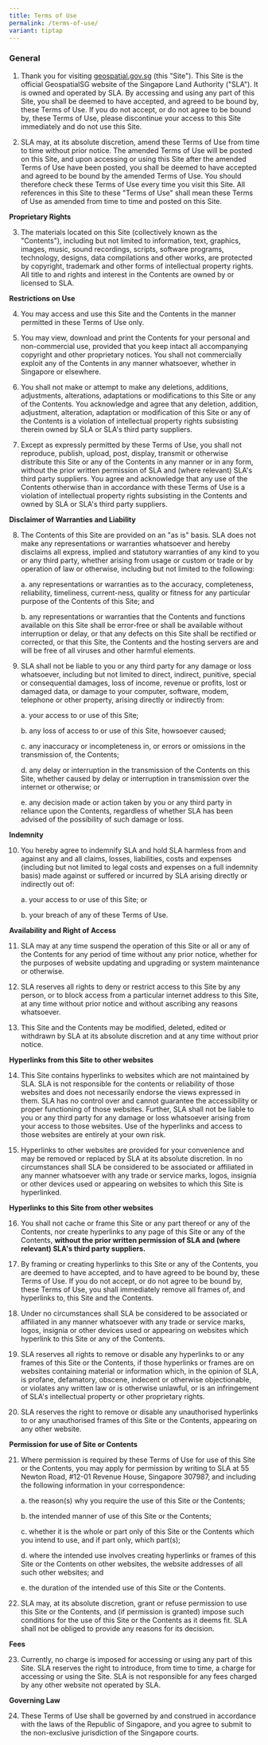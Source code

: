 ```yaml
---
title: Terms of Use
permalink: /terms-of-use/
variant: tiptap
---
```

<h3><strong>General</strong></h3>
<ol data-tight="true" class="tight">
<li>
<p>Thank you for visiting <a href="http://geospatial.gov.sg" rel="noopener noreferrer nofollow" target="_blank">geospatial.gov.sg</a> (this "Site"). This
Site is the official GeospatialSG website of the Singapore Land Authority
("SLA"). It is owned and operated by SLA. By accessing and using any part
of this Site, you shall be deemed to have accepted, and agreed to be bound
by, these Terms of Use. If you do not accept, or do not agree to be bound
by, these Terms of Use, please discontinue your access to this Site immediately
and do not use this Site.</p>
</li>
</ol>
<p></p>
<ol start="2" data-tight="true" class="tight">
<li>
<p>SLA may, at its absolute discretion, amend these Terms of Use from time
to time without prior notice. The amended Terms of Use will be posted on
this Site, and upon accessing or using this Site after the amended Terms
of Use have been posted, you shall be deemed to have accepted and agreed
to be bound by the amended Terms of Use. You should therefore check these
Terms of Use every time you visit this Site. All references in this Site
to these "Terms of Use" shall mean these Terms of Use as amended from time
to time and posted on this Site.</p>
<p></p>
</li>
</ol>
<p><strong>Proprietary Rights</strong>
</p>
<ol start="3" data-tight="true" class="tight">
<li>
<p>The materials located on this Site (collectively known as the "Contents"),
including but not limited to information, text, graphics, images, music,
sound recordings, scripts, software programs, technology, designs, data
compilations and other works, are protected by copyright, trademark and
other forms of intellectual property rights. All title to and rights and
interest in the Contents are owned by or licensed to SLA.</p>
</li>
</ol>
<p><strong>Restrictions on Use</strong>
</p>
<ol start="4" data-tight="true" class="tight">
<li>
<p>You may access and use this Site and the Contents in the manner permitted
in these Terms of Use only.</p>
</li>
<li>
<p>You may view, download and print the Contents for your personal and non-commercial
use, provided that you keep intact all accompanying copyright and other
proprietary notices. You shall not commercially exploit any of the Contents
in any manner whatsoever, whether in Singapore or elsewhere.</p>
</li>
<li>
<p>You shall not make or attempt to make any deletions, additions, adjustments,
alterations, adaptations or modifications to this Site or any of the Contents.
You acknowledge and agree that any deletion, addition, adjustment, alteration,
adaptation or modification of this Site or any of the Contents is a violation
of intellectual property rights subsisting therein owned by SLA or SLA's
third party suppliers.</p>
</li>
<li>
<p>Except as expressly permitted by these Terms of Use, you shall not reproduce,
publish, upload, post, display, transmit or otherwise distribute this Site
or any of the Contents in any manner or in any form, without the prior
written permission of SLA and (where relevant) SLA's third party suppliers.
You agree and acknowledge that any use of the Contents otherwise than in
accordance with these Terms of Use is a violation of intellectual property
rights subsisting in the Contents and owned by SLA or SLA's third party
suppliers.</p>
</li>
</ol>
<p><strong>Disclaimer of Warranties and Liability</strong>
</p>
<ol start="8" data-tight="true" class="tight">
<li>
<p>The Contents of this Site are provided on an "as is" basis. SLA does not
make any representations or warranties whatsoever and hereby disclaims
all express, implied and statutory warranties of any kind to you or any
third party, whether arising from usage or custom or trade or by operation
of law or otherwise, including but not limited to the following:</p>
<p>a. any representations or warranties as to the accuracy, completeness,
reliability, timeliness, current-ness, quality or fitness for any particular
purpose of the Contents of this Site; and</p>
<p>b. any representations or warranties that the Contents and functions available
on this Site shall be error-free or shall be available without interruption
or delay, or that any defects on this Site shall be rectified or corrected,
or that this Site, the Contents and the hosting servers are and will be
free of all viruses and other harmful elements.</p>
</li>
<li>
<p>SLA shall not be liable to you or any third party for any damage or loss
whatsoever, including but not limited to direct, indirect, punitive, special
or consequential damages, loss of income, revenue or profits, lost or damaged
data, or damage to your computer, software, modem, telephone or other property,
arising directly or indirectly from:</p>
<p>a. your access to or use of this Site;</p>
<p>b. any loss of access to or use of this Site, howsoever caused;</p>
<p>c. any inaccuracy or incompleteness in, or errors or omissions in the
transmission of, the Contents;</p>
<p>d. any delay or interruption in the transmission of the Contents on this
Site, whether caused by delay or interruption in transmission over the
internet or otherwise; or</p>
<p>e. any decision made or action taken by you or any third party in reliance
upon the Contents, regardless of whether SLA has been advised of the possibility
of such damage or loss.</p>
</li>
</ol>
<p><strong>Indemnity</strong>
</p>
<ol start="10" data-tight="true" class="tight">
<li>
<p>You hereby agree to indemnify SLA and hold SLA harmless from and against
any and all claims, losses, liabilities, costs and expenses (including
but not limited to legal costs and expenses on a full indemnity basis)
made against or suffered or incurred by SLA arising directly or indirectly
out of:</p>
<p>a. your access to or use of this Site; or</p>
<p>b. your breach of any of these Terms of Use.</p>
</li>
</ol>
<p><strong>Availability and Right of Access</strong>
</p>
<ol start="11" data-tight="true" class="tight">
<li>
<p>SLA may at any time suspend the operation of this Site or all or any of
the Contents for any period of time without any prior notice, whether for
the purposes of website updating and upgrading or system maintenance or
otherwise.</p>
</li>
<li>
<p>SLA reserves all rights to deny or restrict access to this Site by any
person, or to block access from a particular internet address to this Site,
at any time without prior notice and without ascribing any reasons whatsoever.</p>
</li>
<li>
<p>This Site and the Contents may be modified, deleted, edited or withdrawn
by SLA at its absolute discretion and at any time without prior notice.</p>
</li>
</ol>
<p><strong>Hyperlinks from this Site to other websites</strong>
</p>
<ol start="14" data-tight="true" class="tight">
<li>
<p>This Site contains hyperlinks to websites which are not maintained by
SLA. SLA is not responsible for the contents or reliability of those websites
and does not necessarily endorse the views expressed in them. SLA has no
control over and cannot guarantee the accessibility or proper functioning
of those websites. Further, SLA shall not be liable to you or any third
party for any damage or loss whatsoever arising from your access to those
websites. Use of the hyperlinks and access to those websites are entirely
at your own risk.</p>
</li>
<li>
<p>Hyperlinks to other websites are provided for your convenience and may
be removed or replaced by SLA at its absolute discretion. In no circumstances
shall SLA be considered to be associated or affiliated in any manner whatsoever
with any trade or service marks, logos, insignia or other devices used
or appearing on websites to which this Site is hyperlinked.</p>
</li>
</ol>
<p><strong>Hyperlinks to this Site from other websites</strong>
</p>
<ol start="16" data-tight="true" class="tight">
<li>
<p>You shall not cache or frame this Site or any part thereof or any of the
Contents, nor create hyperlinks to any page of this Site or any of the
Contents,&nbsp;<strong>without the prior written permission of SLA and (where relevant) SLA's third party suppliers.</strong>
</p>
</li>
<li>
<p>By framing or creating hyperlinks to this Site or any of the Contents,
you are deemed to have accepted, and to have agreed to be bound by, these
Terms of Use. If you do not accept, or do not agree to be bound by, these
Terms of Use, you shall immediately remove all frames of, and hyperlinks
to, this Site and the Contents.</p>
</li>
<li>
<p>Under no circumstances shall SLA be considered to be associated or affiliated
in any manner whatsoever with any trade or service marks, logos, insignia
or other devices used or appearing on websites which hyperlink to this
Site or any of the Contents.</p>
</li>
<li>
<p>SLA reserves all rights to remove or disable any hyperlinks to or any
frames of this Site or the Contents, if those hyperlinks or frames are
on websites containing material or information which, in the opinion of
SLA, is profane, defamatory, obscene, indecent or otherwise objectionable,
or violates any written law or is otherwise unlawful, or is an infringement
of SLA's intellectual property or other proprietary rights.</p>
</li>
<li>
<p>SLA reserves the right to remove or disable any unauthorised hyperlinks
to or any unauthorised frames of this Site or the Contents, appearing on
any other website.</p>
</li>
</ol>
<p><strong>Permission for use of Site or Contents</strong>
</p>
<ol start="21" data-tight="true" class="tight">
<li>
<p>Where permission is required by these Terms of Use for use of this Site
or the Contents, you may apply for permission by writing to SLA at 55 Newton
Road, #12-01 Revenue House, Singapore 307987, and including the following
information in your correspondence:</p>
<p>a. the reason(s) why you require the use of this Site or the Contents;</p>
<p>b. the intended manner of use of this Site or the Contents;</p>
<p>c. whether it is the whole or part only of this Site or the Contents which
you intend to use, and if part only, which part(s);</p>
<p>d. where the intended use involves creating hyperlinks or frames of this
Site or the Contents on other websites, the website addresses of all such
other websites; and</p>
<p>e. the duration of the intended use of this Site or the Contents.</p>
</li>
<li>
<p>SLA may, at its absolute discretion, grant or refuse permission to use
this Site or the Contents, and (if permission is granted) impose such conditions
for the use of this Site or the Contents as it deems fit. SLA shall not
be obliged to provide any reasons for its decision.</p>
</li>
</ol>
<p><strong>Fees</strong>
</p>
<ol start="23" data-tight="true" class="tight">
<li>
<p>Currently, no charge is imposed for accessing or using any part of this
Site. SLA reserves the right to introduce, from time to time, a charge
for accessing or using the Site. SLA is not responsible for any fees charged
by any other website not operated by SLA.</p>
</li>
</ol>
<p><strong>Governing Law</strong>
</p>
<ol start="24" data-tight="true" class="tight">
<li>
<p>These Terms of Use shall be governed by and construed in accordance with
the laws of the Republic of Singapore, and you agree to submit to the non-exclusive
jurisdiction of the Singapore courts.</p>
</li>
</ol>
<p></p>